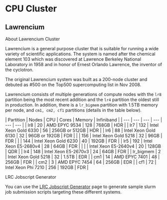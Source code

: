 # CPU Cluster

## Lawrencium

About Lawrencium Cluster

Lawrencium is a general purpose cluster that is suitable for running a wide variety of scientific applications. The system is named after the chemical element 103 which was discovered at Lawrence Berkeley National Laboratory in 1958 and in honor of Ernest Orlando Lawrence, the inventor of the cyclotron.

The original Lawrencium system was built as a 200-node cluster and debuted as #500 on the Top500 supercomputing list in Nov 2008.

Lawrencium consists of multiple generations of compute nodes with the `lr8` partition being the most recent addition and the `lr4` partition the oldest still in production. In addition, there is a `lr_bigmem` partition with 1.5TB memory per node, and `cm1, cm2, cf1` partitions (details in the table below).

| Partition | Nodes | CPU | Cores | Memory | Infiniband | | --- | --- | --- | --- | --- | --- | | lr8 | 20 | AMD EPYC 9534 | 128 | 768GB | HDR | | lr7 | 132 | Intel Xeon Gold 6330 | 56 | 256GB or 512GB | HDR | | lr6 | 88 | Intel Xeon Gold 6130 | 32 | 96GB or 192GB | FDR | | | 156 | Intel Xeon Gold 5218 | 32 | 96GB | FDR | | | 144 | Intel Xeon Gold 6230 | 40 | 192GB | FDR | | lr5 | 192 | Intel Xeon E5-2680v4 | 28 | 64GB | FDR | | | | Intel Xeon E5-2640v4 | 20 | 128GB | QDR | | lr4 | 148 | Intel Xeon E5-2670v3 | 24 | 64GB | FDR | | lr_bigmem | 2 | Intel Xeon Gold 5218 | 32 | 1.5TB | EDR | | cm1 | 14 | AMD EPYC 7401 | 48 | 256GB | FDR | | cm2 | 3 | AMD EPYC 7454 | 64 | 256GB | EDR | | cf1 | 72 | Intel Xeon Phi 7210 | 256 | 192GB | FDR |

LRC Jobscript Generator

You can use the [LRC Jobscript Generator](https://lbnl-science-it.github.io/lrc-jobscript/src/lrc-calculator.html) page to generate sample slurm job submission scripts targeting these different systems.
